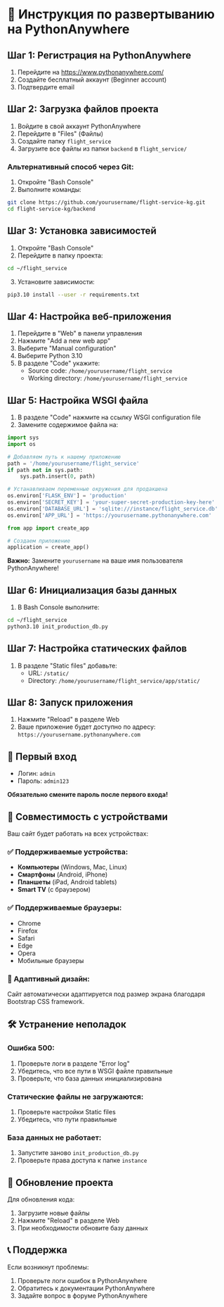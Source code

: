 # 🚀 Инструкция по развертыванию на PythonAnywhere

## Шаг 1: Регистрация на PythonAnywhere
1. Перейдите на https://www.pythonanywhere.com/
2. Создайте бесплатный аккаунт (Beginner account)
3. Подтвердите email

## Шаг 2: Загрузка файлов проекта
1. Войдите в свой аккаунт PythonAnywhere
2. Перейдите в "Files" (Файлы)
3. Создайте папку `flight_service`
4. Загрузите все файлы из папки `backend` в `flight_service/`

### Альтернативный способ через Git:
1. Откройте "Bash Console" 
2. Выполните команды:
```bash
git clone https://github.com/yourusername/flight-service-kg.git
cd flight-service-kg/backend
```

## Шаг 3: Установка зависимостей
1. Откройте "Bash Console"
2. Перейдите в папку проекта:
```bash
cd ~/flight_service
```
3. Установите зависимости:
```bash
pip3.10 install --user -r requirements.txt
```

## Шаг 4: Настройка веб-приложения
1. Перейдите в "Web" в панели управления
2. Нажмите "Add a new web app"
3. Выберите "Manual configuration"
4. Выберите Python 3.10
5. В разделе "Code" укажите:
   - Source code: `/home/yourusername/flight_service`
   - Working directory: `/home/yourusername/flight_service`

## Шаг 5: Настройка WSGI файла
1. В разделе "Code" нажмите на ссылку WSGI configuration file
2. Замените содержимое файла на:

```python
import sys
import os

# Добавляем путь к нашему приложению
path = '/home/yourusername/flight_service'
if path not in sys.path:
    sys.path.insert(0, path)

# Устанавливаем переменные окружения для продакшена
os.environ['FLASK_ENV'] = 'production'
os.environ['SECRET_KEY'] = 'your-super-secret-production-key-here'
os.environ['DATABASE_URL'] = 'sqlite:///instance/flight_service.db'
os.environ['APP_URL'] = 'https://yourusername.pythonanywhere.com'

from app import create_app

# Создаем приложение
application = create_app()
```

**Важно:** Замените `yourusername` на ваше имя пользователя PythonAnywhere!

## Шаг 6: Инициализация базы данных
1. В Bash Console выполните:
```bash
cd ~/flight_service
python3.10 init_production_db.py
```

## Шаг 7: Настройка статических файлов
1. В разделе "Static files" добавьте:
   - URL: `/static/`
   - Directory: `/home/yourusername/flight_service/app/static/`

## Шаг 8: Запуск приложения
1. Нажмите "Reload" в разделе Web
2. Ваше приложение будет доступно по адресу: `https://yourusername.pythonanywhere.com`

## 🔐 Первый вход
- Логин: `admin`
- Пароль: `admin123`

**Обязательно смените пароль после первого входа!**

## 📱 Совместимость с устройствами

Ваш сайт будет работать на всех устройствах:

### ✅ Поддерживаемые устройства:
- **Компьютеры** (Windows, Mac, Linux)
- **Смартфоны** (Android, iPhone)
- **Планшеты** (iPad, Android tablets)
- **Smart TV** (с браузером)

### ✅ Поддерживаемые браузеры:
- Chrome
- Firefox
- Safari
- Edge
- Opera
- Мобильные браузеры

### 📱 Адаптивный дизайн:
Сайт автоматически адаптируется под размер экрана благодаря Bootstrap CSS framework.

## 🛠 Устранение неполадок

### Ошибка 500:
1. Проверьте логи в разделе "Error log"
2. Убедитесь, что все пути в WSGI файле правильные
3. Проверьте, что база данных инициализирована

### Статические файлы не загружаются:
1. Проверьте настройки Static files
2. Убедитесь, что пути правильные

### База данных не работает:
1. Запустите заново `init_production_db.py`
2. Проверьте права доступа к папке `instance`

## 🔄 Обновление проекта
Для обновления кода:
1. Загрузите новые файлы
2. Нажмите "Reload" в разделе Web
3. При необходимости обновите базу данных

## 📞 Поддержка
Если возникнут проблемы:
1. Проверьте логи ошибок в PythonAnywhere
2. Обратитесь к документации PythonAnywhere
3. Задайте вопрос в форуме PythonAnywhere